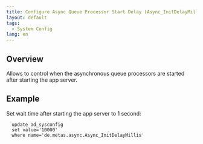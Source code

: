 ```yaml
---
title: Configure Async Queue Processor Start Delay (Async_InitDelayMillis)
layout: default
tags:  
  - System Config
lang: en
---
```


## Overview
Allows to control when the asynchronous queue processors are started after starting the app server.

## Example
Set wait time after starting the app server to 1 second:

```
  update ad_sysconfig
  set value='10000'
  where name='de.metas.async.Async_InitDelayMillis'
```
